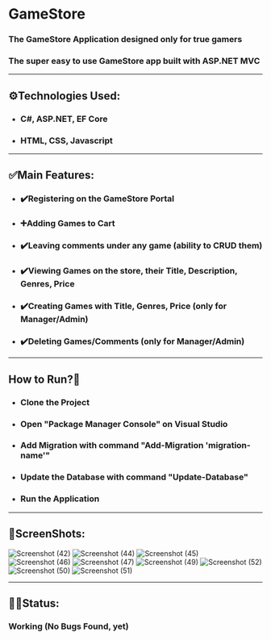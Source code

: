 # GameStore

### The GameStore Application designed only for true gamers
### The super easy to use GameStore app built with ASP.NET MVC 

***
## ⚙️Technologies Used:
* ### C#, ASP.NET, EF Core
* ### HTML, CSS, Javascript

***
## ✅Main Features:
* ### ✔️Registering on the GameStore Portal
* ### ➕Adding Games to Cart
* ### ✔️Leaving comments under any game (ability to CRUD them)
* ### ✔️Viewing Games on the store, their Title, Description, Genres, Price
* ### ✔️Creating Games with Title, Genres, Price (only for Manager/Admin)
* ### ✔️Deleting Games/Comments (only for Manager/Admin)

***
## How to Run?🤔
* ### Clone the Project
* ### Open "Package Manager Console" on Visual Studio
* ### Add Migration with command "Add-Migration 'migration-name'"
* ### Update the Database with command "Update-Database"
* ### Run the Application

***
## 📸ScreenShots:
![Screenshot (42)](https://user-images.githubusercontent.com/91730067/222653355-47f77a1d-8da0-4cd8-a452-1332a50b1d67.png)
![Screenshot (44)](https://user-images.githubusercontent.com/91730067/222653385-6437648c-fced-4be3-9483-55884ce3d500.png)
![Screenshot (45)](https://user-images.githubusercontent.com/91730067/222653412-5001fcd6-63f3-4b52-bc0c-9739b6b3e004.png)
![Screenshot (46)](https://user-images.githubusercontent.com/91730067/222653422-dbf06808-5654-4e43-8efc-d7663fe86754.png)
![Screenshot (47)](https://user-images.githubusercontent.com/91730067/222653432-1deee057-bf45-465b-8270-f34e26b6aac8.png)
![Screenshot (49)](https://user-images.githubusercontent.com/91730067/222653446-7ebf2fa9-dd13-428a-9701-c1532b400c3a.png)
![Screenshot (52)](https://user-images.githubusercontent.com/91730067/222653456-75dbec35-9cb9-4dd4-a1c8-29310454b18f.png)
![Screenshot (50)](https://user-images.githubusercontent.com/91730067/222653470-2073c5ef-0993-4535-bae5-6b57a4b11be7.png)
![Screenshot (51)](https://user-images.githubusercontent.com/91730067/222653483-ccdb96d7-0052-45db-abf0-3da9e1629a4c.png)


***
## 🧑‍💻Status:
### Working (No Bugs Found, yet)
